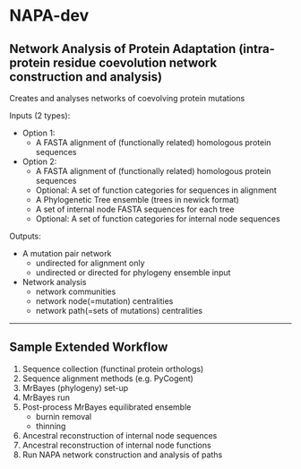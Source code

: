 
# NAPA-dev
Network Analysis of Protein Adaptation (intra-protein residue coevolution network construction and analysis)
--------------------------------------------- 
Creates and analyses networks of coevolving protein mutations

Inputs (2 types): 
* Option 1:
  * A FASTA alignment of (functionally related) homologous protein sequences 
* Option 2: 
  * A FASTA alignment of (functionally related) homologous protein sequences
  * Optional: A set of function categories for sequences in alignment
  * A Phylogenetic Tree ensemble (trees in newick format)
  * A set of internal node FASTA sequences for each tree
  * Optional: A set of function categories for internal node sequences 

Outputs:
* A mutation pair network 
  * undirected for alignment only
  * undirected or directed for phylogeny ensemble input
* Network analysis
  * network communities
  * network node(=mutation) centralities
  * network path(=sets of mutations) centralities


--------------------------------------------- 
Sample Extended Workflow 
--------------------------------------------- 
1. Sequence collection (functinal protein orthologs)
2. Sequence alignment methods (e.g. PyCogent)
3. MrBayes (phylogeny) set-up
4. MrBayes run
5. Post-process MrBayes equilibrated ensemble
   * burnin removal
   * thinning
6. Ancestral reconstruction of internal node sequences
7. Ancestral reconstruction of internal node functions
8. Run NAPA network construction and analysis of paths


